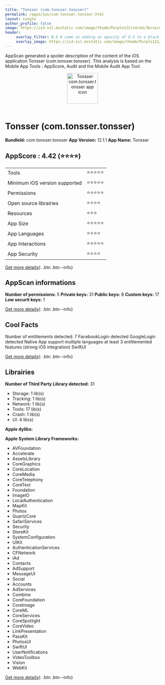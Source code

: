 ```yaml
---
title: "Tonsser (com.tonsser.tonsser)"
permalink: /apps/ios/com.tonsser.tonsser.html
layout: single
author_profile: false
image: https://is3-ssl.mzstatic.com/image/thumb/Purple122/v4/ed/3b/ce/ed3bcee9-47ef-d230-d591-600112c719e6/AppIcon-1x_U007emarketing-0-6-0-85-220.png/512x512bb.jpg
header: 
     overlay_filter: 0.5 # same as adding an opacity of 0.5 to a black background
     overlay_image: https://is3-ssl.mzstatic.com/image/thumb/Purple122/v4/ed/3b/ce/ed3bcee9-47ef-d230-d591-600112c719e6/AppIcon-1x_U007emarketing-0-6-0-85-220.png/512x512bb.jpg
---
```

AppScan generated a spoiler description of the content of the iOS application Tonsser (com.tonsser.tonsser). This analysis is based on the Mobile App Tools : AppScore, Audit and the Mobile Audit App Tool.

  
  
<div style="text-align: center;"><img src="https://is3-ssl.mzstatic.com/image/thumb/Purple122/v4/ed/3b/ce/ed3bcee9-47ef-d230-d591-600112c719e6/AppIcon-1x_U007emarketing-0-6-0-85-220.png/512x512bb.jpg" width="100" height="100" alt="Tonsser com.tonsser.tonsser app icon"></div></br>
  
# Tonsser (com.tonsser.tonsser)

**BundleId:** com.tonsser.tonsser
**App Version:** 12.1.1
**App Name:** Tonsser


## AppScore : 4.42 (⭐️⭐️⭐️⭐️) 

<table>
<tr><td> Tools </td><td> ⭐️⭐️⭐️⭐️⭐️ </td></tr>
<tr><td> Minimum iOS version supported </td><td> ⭐️⭐️⭐️⭐️⭐️ </td></tr>
<tr><td> Permissions </td><td> ⭐️⭐️⭐️⭐️⭐️ </td></tr>
<tr><td> Open source librairies </td><td> ⭐️⭐️⭐️⭐️ </td></tr>
<tr><td> Resources </td><td> ⭐️⭐️⭐️ </td></tr>
<tr><td> App Size </td><td> ⭐️⭐️⭐️⭐️⭐️ </td></tr>
<tr><td> App Languages </td><td> ⭐️⭐️⭐️⭐️ </td></tr>
<tr><td> App Interactions </td><td> ⭐️⭐️⭐️⭐️⭐️ </td></tr>
<tr><td> App Security </td><td> ⭐️⭐️⭐️⭐️ </td></tr>
</table>

[Get more details](/pricing.html){: .btn .btn--info}  
  
## AppScan informations 

**Number of permissions:** 5
**Private keys:** 31
**Public keys:** 8
**Custom keys:** 17
**Low securit keys:** 1
  
[Get more details](/pricing.html){: .btn .btn--info}

## Cool Facts

Number of entitlements detected: 7
FacebookLogin detected
GoogleLogin detected
Native App
support multiple languages
at least 3 entitlemented features (strong iOS integration)
SwiftUI
  
[Get more details](/pricing.html){: .btn .btn--info}

## Librairies 
**Number of Third Party Library detected:** 31
- Storage: 1 lib(s)
- Tracking: 1 lib(s)
- Network: 1 lib(s)
- Tools: 17 lib(s)
- Crash: 1 lib(s)
- UI: 4 lib(s)

**Apple dylibs:**


**Apple System Library Frameworks:**
- AVFoundation
- Accelerate
- AssetsLibrary
- CoreGraphics
- CoreLocation
- CoreMedia
- CoreTelephony
- CoreText
- Foundation
- ImageIO
- LocalAuthentication
- MapKit
- Photos
- QuartzCore
- SafariServices
- Security
- StoreKit
- SystemConfiguration
- UIKit
- AuthenticationServices
- CFNetwork
- iAd
- Contacts
- AdSupport
- MessageUI
- Social
- Accounts
- AdServices
- Combine
- CoreFoundation
- CoreImage
- CoreML
- CoreServices
- CoreSpotlight
- CoreVideo
- LinkPresentation
- PassKit
- PhotosUI
- SwiftUI
- UserNotifications
- VideoToolbox
- Vision
- WebKit


  
[Get more details](/pricing.html){: .btn .btn--info}

